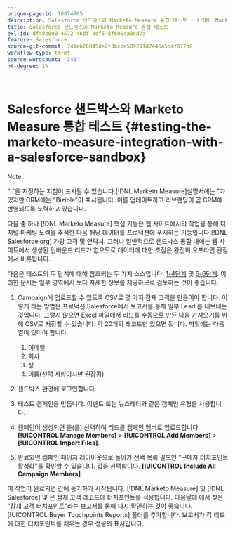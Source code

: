 ```yaml
---
unique-page-id: 18874765
description: Salesforce 샌드박스와 Marketo Measure 통합 테스트 - [!DNL Marketo Measure]
title: Salesforce 샌드박스와 Marketo Measure 통합 테스트
exl-id: df40b000-4572-46df-aef5-8f690ca8ed7a
feature: Salesforce
source-git-commit: 741ab20845de2f3bcde589291d7446a5b4f877d8
workflow-type: tm+mt
source-wordcount: '340'
ht-degree: 1%

---
```


# Salesforce 샌드박스와 Marketo Measure 통합 테스트 {#testing-the-marketo-measure-integration-with-a-salesforce-sandbox}

>[!NOTE]
>
>&quot; &quot;을 지정하는 지침이 표시될 수 있습니다.[!DNL Marketo Measure]설명서에는 &quot;가 있지만 CRM에는 &quot;Bizible&quot;이 표시됩니다. 이를 업데이트하고 리브랜딩이 곧 CRM에 반영되도록 노력하고 있습니다.

다음 중 하나 [!DNL Marketo Measure] 핵심 기능은 웹 사이트에서의 작업을 통해 디지털 마케팅 노력을 추적한 다음 해당 데이터를 프로덕션에 푸시하는 기능입니다 [!DNL Salesforce org] 가망 고객 및 연락처. 그러나 일반적으로 샌드박스 통합 내에는 웹 사이트에서 생성된 인바운드 리드가 없으므로 데이터에 대한 초점은 완전히 오프라인 관점에서 비롯됩니다.

다음은 테스트의 두 단계에 대해 참조되는 두 가지 소스입니다. [1-4단계](https://help.salesforce.com/s/articleView?id=lead_import_wizard.htm&amp;language=en_US&amp;type=5) 및 [5-6단계](/help/channel-tracking-and-setup/offline-channels/legacy-processes/syncing-offline-campaigns.md). 이러한 문서는 일부 영역에서 보다 자세한 정보를 제공하므로 검토하는 것이 좋습니다.

1. Campaign에 업로드할 수 있도록 CSV로 몇 가지 잠재 고객을 만들어야 합니다. 이렇게 하는 방법은 프로덕션 Salesforce에서 보고서를 통해 일부 Lead 를 내보내는 것입니다. 그렇지 않으면 Excel 파일에서 리드를 수동으로 만든 다음 가져오기를 위해 CSV로 저장할 수 있습니다. 약 20개의 레코드만 있으면 됩니다. 파일에는 다음 열이 있어야 합니다.

   1. 이메일
   1. 회사
   1. 성
   1. 이름(선택 사항이지만 권장됨)

1. 샌드박스 환경에 로그인합니다.
1. 테스트 캠페인을 만듭니다. 이벤트 또는 뉴스레터와 같은 캠페인 유형을 사용합니다.
1. 캠페인이 생성되면 을(를) 선택하여 리드를 캠페인 멤버로 업로드합니다. **[!UICONTROL Manage Members]** > **[!UICONTROL Add Members]** > **[!UICONTROL Import Files]**.
1. 완료되면 캠페인 페이지 레이아웃으로 돌아가 선택 목록 필드인 &quot;구매자 터치포인트 활성화&quot;를 확인할 수 있습니다. 값을 선택합니다. **[!UICONTROL Include All Campaign Members]**.

이 작업이 완료되면 간에 동기화가 시작됩니다. [!DNL Marketo Measure] 및 [!DNL Salesforce] 및 은 잠재 고객 레코드에 터치포인트를 적용합니다. 다음날에 에서 찾은 &quot;잠재 고객 터치포인트&quot;라는 보고서를 통해 다시 확인하는 것이 좋습니다. [!UICONTROL Buyer Touchpoints Reports] 폴더를 추가합니다. 보고서가 각 리드에 대한 터치포인트를 채우는 경우 성공의 표시입니다.
